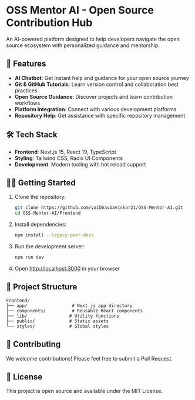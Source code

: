 # OSS Mentor AI - Open Source Contribution Hub

An AI-powered platform designed to help developers navigate the open source ecosystem with personalized guidance and mentorship.

## 🚀 Features

- **AI Chatbot**: Get instant help and guidance for your open source journey
- **Git & GitHub Tutorials**: Learn version control and collaboration best practices
- **Open Source Guidance**: Discover projects and learn contribution workflows
- **Platform Integration**: Connect with various development platforms
- **Repository Help**: Get assistance with specific repository management

## 🛠️ Tech Stack

- **Frontend**: Next.js 15, React 19, TypeScript
- **Styling**: Tailwind CSS, Radix UI Components
- **Development**: Modern tooling with hot reload support

## 🏃‍♂️ Getting Started

1. Clone the repository:
   ```bash
   git clone https://github.com/vaibhavbaviskar21/OSS-Mentor-AI.git
   cd OSS-Mentor-AI/Frontend
   ```

2. Install dependencies:
   ```bash
   npm install --legacy-peer-deps
   ```

3. Run the development server:
   ```bash
   npm run dev
   ```

4. Open [http://localhost:3000](http://localhost:3000) in your browser

## 📁 Project Structure

```
Frontend/
├── app/                 # Next.js app directory
├── components/          # Reusable React components
├── lib/                # Utility functions
├── public/             # Static assets
└── styles/             # Global styles
```

## 🤝 Contributing

We welcome contributions! Please feel free to submit a Pull Request.

## 📄 License

This project is open source and available under the MIT License.